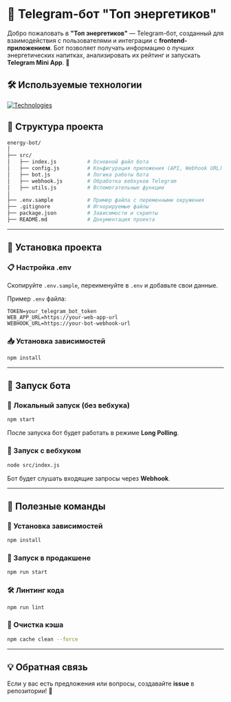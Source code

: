 # 🤖 Telegram-бот "Топ энергетиков"

Добро пожаловать в **"Топ энергетиков"** — Telegram-бот, созданный для взаимодействия с пользователями и интеграции с **frontend-приложением**. Бот позволяет получать информацию о лучших энергетических напитках, анализировать их рейтинг и запускать **Telegram Mini App**. 🚀

## 🛠 Используемые технологии

[![Technologies](https://skillicons.dev/icons?i=nodejs,express,js)](https://skillicons.dev)

## 📂 Структура проекта

```sh
energy-bot/
│
├── src/
│   ├── index.js          # Основной файл бота
│   ├── config.js         # Конфигурация приложения (API, Webhook URL)
│   ├── bot.js            # Логика работы бота
│   ├── webhook.js        # Обработка вебхуков Telegram
│   ├── utils.js          # Вспомогательные функции
│
├── .env.sample           # Пример файла с переменными окружения
├── .gitignore            # Игнорируемые файлы
├── package.json          # Зависимости и скрипты
├── README.md             # Документация проекта
```

---

## 🔧 Установка проекта  

### 📋 Настройка .env  
Скопируйте `.env.sample`, переименуйте в `.env` и добавьте свои данные.

Пример `.env` файла:
```env
TOKEN=your_telegram_bot_token
WEB_APP_URL=https://your-web-app-url
WEBHOOK_URL=https://your-bot-webhook-url
```

### 📥 Установка зависимостей  
```sh
npm install
```

---

## 🚀 Запуск бота  

### 🔹 Локальный запуск (без вебхука)  
```sh
npm start
```
После запуска бот будет работать в режиме **Long Polling**.

### 🔹 Запуск с вебхуком  
```sh
node src/index.js
```
Бот будет слушать входящие запросы через **Webhook**.

---

## 🔧 Полезные команды  

### 📌 Установка зависимостей  
```sh
npm install
```
### 🚀 Запуск в продакшене  
```sh
npm run start
```
### 🛠 Линтинг кода  
```sh
npm run lint
```
### 🧹 Очистка кэша  
```sh
npm cache clean --force
```

---

## 💡 Обратная связь  

Если у вас есть предложения или вопросы, создавайте **issue** в репозитории! 🚀


